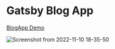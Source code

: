 # Gatsby Blog App

<a href="https://gatsbyblogappmaster.gatsbyjs.io/" target="_blank">BlogApp Demo</a>


![Screenshot from 2022-11-10 18-35-50](https://user-images.githubusercontent.com/41836849/201100585-63c290c1-ac94-4997-a06c-74b099496f6f.png)
